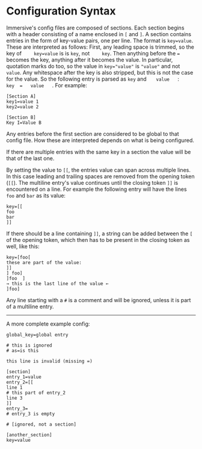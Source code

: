# Configuration Syntax

Immersive's config files are composed of sections. Each section begins with a
header consisting of a name enclosed in `[` and `]`. A section contains
entries in the form of key-value pairs, one per line. The format is
`key=value`. These are interpreted as follows: First, any leading space is
trimmed, so the key of `    key=value` is is `key`, not `    key`. Then
anything before the `=` becomes the key, anything after it becomes the value.
In particular, quotation marks do too, so the value in `key="value"` is
`"value"` and not `value`. Any whitespace after the key is also stripped, but
this is not the case for the value. So the following entry is parsed as
`key` and `   value   `: `  key  =   value   `. For example:

```
[Section A]
key1=value 1
key2=value 2

[Section B]
Key I=Value B
```

Any entries before the first section are considered to be global to that
config file. How these are interpreted depends on what is being configured.

If there are multiple entries with the same key in a section the value will
be that of the last one.

By setting the value to `[[`, the entries value can span across multiple
lines. In this case leading and trailing spaces are removed from the opening
token (`[[`). The multiline entry's value continues until the closing token
`]]` is encountered on a line. For example the following entry will have the
lines `foo` and `bar` as its value:

```
key=[[
foo
bar
]]
```

If there should be a line containing `]]`, a string can be added between the
`[` of the opening token, which then has to be present in the closing token as
well, like this:

```
key=[foo[
these are part of the value:
]]
] foo]
]foo  ]
→ this is the last line of the value ←
]foo]
```

Any line starting with a `#` is a comment and will be ignored, unless it is
part of a multiline entry.

---

A more complete example config:

```
global_key=global entry

# this is ignored
# as=is this

this line is invalid (missing =)

[section]
entry_1=value
entry_2=[[
line 1
# this part of entry_2
line 3
]]
entry_3=
# entry_3 is empty

# [ignored, not a section]

[another_section]
key=value
```
